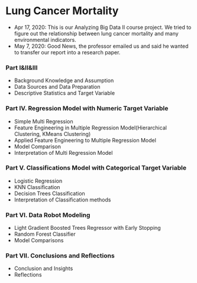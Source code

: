 # Lung Cancer Mortality
- Apr 17, 2020: This is our Analyzing Big Data II course project. We tried to figure out the relationship between lung cancer mortality and many environmental indicators.
- May 7, 2020: Good News, the professor emailed us and said he wanted to transfer our report into a research paper.

### Part I&II&III
- Background Knowledge and Assumption
- Data Sources and Data Preparation
- Descriptive Statistics and Target Variable


### Part IV. Regression Model with Numeric Target Variable
- Simple Multi Regression
- Feature Engineering in Multiple Regression Model(Hierarchical Clustering, KMeans Clustering)
- Applied Feature Engineering to Multiple Regression Model
- Model Comparison
- Interpretation of Multi Regression Model

### Part V. Classifications Model with Categorical Target Variable
- Logistic Regression
- KNN Classification
- Decision Trees Classification
- Interpretation of Classification methods

### Part VI. Data Robot Modeling
- Light Gradient Boosted Trees Regressor with Early Stopping
- Random Forest Classifier
- Model Comparisons

### Part VII. Conclusions and Reflections
- Conclusion and Insights
- Reflections	
